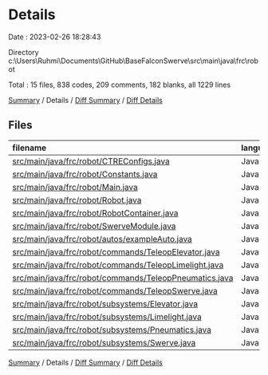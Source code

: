 # Details

Date : 2023-02-26 18:28:43

Directory c:\\Users\\Ruhmi\\Documents\\GitHub\\BaseFalconSwerve\\src\\main\\java\\frc\\robot

Total : 15 files,  838 codes, 209 comments, 182 blanks, all 1229 lines

[Summary](results.md) / Details / [Diff Summary](diff.md) / [Diff Details](diff-details.md)

## Files
| filename | language | code | comment | blank | total |
| :--- | :--- | ---: | ---: | ---: | ---: |
| [src/main/java/frc/robot/CTREConfigs.java](/src/main/java/frc/robot/CTREConfigs.java) | Java | 50 | 10 | 5 | 65 |
| [src/main/java/frc/robot/Constants.java](/src/main/java/frc/robot/Constants.java) | Java | 100 | 27 | 25 | 152 |
| [src/main/java/frc/robot/Main.java](/src/main/java/frc/robot/Main.java) | Java | 8 | 13 | 5 | 26 |
| [src/main/java/frc/robot/Robot.java](/src/main/java/frc/robot/Robot.java) | Java | 45 | 37 | 17 | 99 |
| [src/main/java/frc/robot/RobotContainer.java](/src/main/java/frc/robot/RobotContainer.java) | Java | 63 | 38 | 11 | 112 |
| [src/main/java/frc/robot/SwerveModule.java](/src/main/java/frc/robot/SwerveModule.java) | Java | 92 | 4 | 23 | 119 |
| [src/main/java/frc/robot/autos/exampleAuto.java](/src/main/java/frc/robot/autos/exampleAuto.java) | Java | 48 | 4 | 9 | 61 |
| [src/main/java/frc/robot/commands/TeleopElevator.java](/src/main/java/frc/robot/commands/TeleopElevator.java) | Java | 40 | 9 | 9 | 58 |
| [src/main/java/frc/robot/commands/TeleopLimelight.java](/src/main/java/frc/robot/commands/TeleopLimelight.java) | Java | 25 | 9 | 9 | 43 |
| [src/main/java/frc/robot/commands/TeleopPneumatics.java](/src/main/java/frc/robot/commands/TeleopPneumatics.java) | Java | 22 | 9 | 9 | 40 |
| [src/main/java/frc/robot/commands/TeleopSwerve.java](/src/main/java/frc/robot/commands/TeleopSwerve.java) | Java | 35 | 4 | 9 | 48 |
| [src/main/java/frc/robot/subsystems/Elevator.java](/src/main/java/frc/robot/subsystems/Elevator.java) | Java | 99 | 7 | 12 | 118 |
| [src/main/java/frc/robot/subsystems/Limelight.java](/src/main/java/frc/robot/subsystems/Limelight.java) | Java | 36 | 6 | 8 | 50 |
| [src/main/java/frc/robot/subsystems/Pneumatics.java](/src/main/java/frc/robot/subsystems/Pneumatics.java) | Java | 33 | 7 | 8 | 48 |
| [src/main/java/frc/robot/subsystems/Swerve.java](/src/main/java/frc/robot/subsystems/Swerve.java) | Java | 142 | 25 | 23 | 190 |

[Summary](results.md) / Details / [Diff Summary](diff.md) / [Diff Details](diff-details.md)